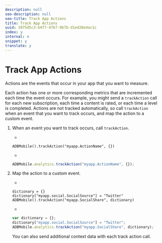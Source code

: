 ```yaml
---
description: null
seo-description: null
seo-title: Track App Actions
title: Track App Actions
uuid: 3075d5c3-b4f7-47b7-9b7b-d1ed20e4ac1c
index: y
internal: n
snippet: y
translate: y
---
```


# Track App Actions

Actions are the events that occur in your app that you want to measure.

Each action has one or more corresponding metrics that are incremented each time the event occurs. For example, you might send a `trackAction` call for each new subscription, each time a content is rated, or each time a level is completed. Actions are not tracked automatically, so call `trackAction` when an event that you want to track occurs, and map the action to a custom event.

1. When an event you want to track occurs, call `trackAction`.

    * 
    
      ```    
      ADBMobile().trackAction("myapp.ActionName", {})
      ```    
    
    * 
    
      ```js    
      ADBMobile.analytics.trackAction("myapp.ActionName", {});
      ```

1. Map the action to a custom event.

    * 
    
      ```    
      dictionary = {} 
      dictionary["myapp.social.SocialSource"] = "Twitter"  
      ADBMobile().trackAction("myapp.SocialShare", dictionary)
      ```    
    
    * 
    
      ```js    
      var dictionary = {}; 
      dictionary["myapp.social.SocialSource"] = "Twitter"; 
      ADBMobile.analytics.trackAction("myapp.SocialShare", dictionary);
      ```

   You can also send additional context data with each track action call.

